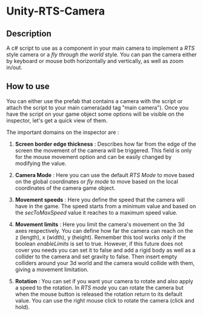 # Unity-RTS-Camera

## Description ##

A c# script to use as a component in your main camera to implement a _RTS_ style camera or a _fly through the world_ style. You can pan the camera either by keyboard or mouse both horizontally and vertically, as well as zoom in/out.

## How to use ##

You can either use the prefab that contains a camera with the script or attach the script to your main camera(add tag "main camera").
Once you have the script on your game object some options will be visible on the inspector, let's get a quick view of them.

The important domains on the inspector are :

1. **Screen border edge thickness** : Describes how far from the edge of the screen the movement of the camera will be triggered. This field is only for the mouse movement option and can be easily changed by modifying the value.

2. **Camera Mode** : Here you can use the default _RTS Mode_ to move based on the global coordinates or _fly mode_ to move based on the local coordinates of the camera game object.

3. **Movement speeds** : Here you define the speed that the camera will have in the game. The speed starts from a minimum value and based on the _secToMaxSpeed_ value it reaches to a maximum speed value.

4. **Movement limits** : Here you limit the camera's movement on the 3d axes respectively. You can define how far the camera can reach on the z (length), x (width), y (height). Remember this tool works only if the boolean _enableLimits_ is set to true. However, if this future does not cover you needs you can set it to false and add a rigid body as well as a collider to the camera and set gravity to false. Then insert empty colliders around your 3d world and the camera would collide with them, giving a movement limitation.

5. **Rotation** : You can set if you want your camera to rotate and also apply a speed to the rotation. In _RTS mode_ you can rotate the camera but when the mouse button is released the rotation return to its default value. You can use the right mouse click to rotate the camera (click and hold).


